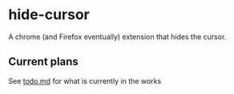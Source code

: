 # hide-cursor
A chrome (and Firefox eventually) extension that hides the cursor.

## Current plans
See [todo.md](todo.md) for what is currently in the works